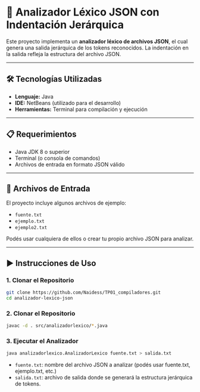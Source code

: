 # 🧠 Analizador Léxico JSON con Indentación Jerárquica

Este proyecto implementa un **analizador léxico de archivos JSON**, el cual genera una salida jerárquica de los tokens reconocidos. La indentación en la salida refleja la estructura del archivo JSON.

---

## 🛠️ Tecnologías Utilizadas

- **Lenguaje:** Java  
- **IDE:** NetBeans (utilizado para el desarrollo)  
- **Herramientas:** Terminal para compilación y ejecución

---

## 📋 Requerimientos

- Java JDK 8 o superior  
- Terminal (o consola de comandos)  
- Archivos de entrada en formato JSON válido  

---

## 📁 Archivos de Entrada

El proyecto incluye algunos archivos de ejemplo:

- `fuente.txt`
- `ejemplo.txt`
- `ejemplo2.txt`

Podés usar cualquiera de ellos o crear tu propio archivo JSON para analizar.

---

## ▶️ Instrucciones de Uso

### 1. Clonar el Repositorio

```bash
git clone https://github.com/Naidess/TP01_compiladores.git
cd analizador-lexico-json
```

### 2. Clonar el Repositorio

```bash
javac -d . src/analizadorlexico/*.java
```
### 3. Ejecutar el Analizador

```bash
java analizadorlexico.AnalizadorLexico fuente.txt > salida.txt
```
- `fuente.txt`: nombre del archivo JSON a analizar (podés usar fuente.txt, ejemplo.txt, etc.)
- `salida.txt`: archivo de salida donde se generará la estructura jerárquica de tokens.